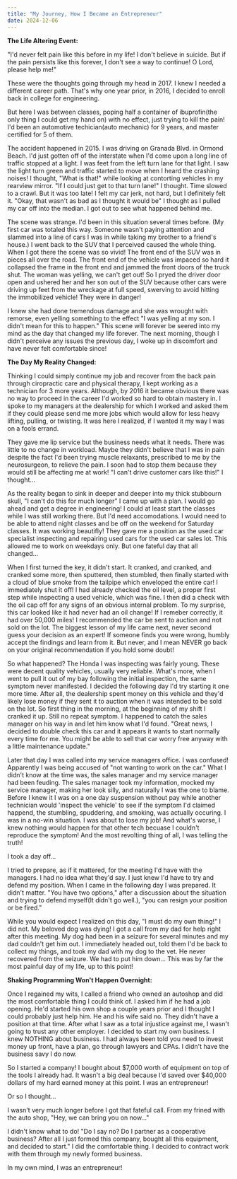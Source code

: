 ```yaml
---
title: "My Journey, How I Became an Entrepreneur"
date: 2024-12-06
---
```

**The Life Altering Event:**

"I'd never felt pain like this before in my life! I don't believe in suicide. But if the pain persists like this forever, I don't see a way to continue! O Lord, please help me!"

These were the thoughts going through my head in 2017. I knew I needed a different career path. That's why one year prior, in 2016, I decided to enroll back in college for engineering.

But here I was between classes, poping half a container of ibuprofin(the only thing I could get my hand on) with no effect, just trying to kill the pain! I'd been an automotive 
techician(auto mechanic) for 9 years, and master certified for 5 of them.

The accident happened in 2015. I was driving on Granada Blvd. in Ormond Beach. I'd just gotten off of the interstate when I'd come upon a long line of traffic stopped at a light.
I was feet from the left turn lane for that light. I saw the light turn green and traffic started to move when I heard the crashing noises! I thought, "What is that!" while looking at 
contorting vehicles in my rearview mirror. "If I could just get to that turn lane!" I thought. Time slowed to a crawl. But it was too late! I felt my car jerk, not hard, but I definitely felt it.
"Okay, that wasn't as bad as I thought it would be" I thought as I pulled my car off into the median. I got out to see what happened behind me.

The scene was strange. I'd been in this situation several times before. (My first car was totaled this way. Someone wasn't paying attention and slammed into a line of cars I was in while taking my 
brother to a friend's house.) I went back to the SUV that I perceived caused the whole thing. When I got there the scene was so vivid! The front end of the SUV was in pieces all over the road. 
The front end of the vehicle was impaced so hard it collapsed the frame in the front end and jammed the front doors of the truck shut. The woman was yelling, we can't get out! So I pryed the driver 
door open and ushered her and her son out of the SUV because other cars were driving up feet from the wreckage at full speed, swerving to avoid hitting the immobilized vehicle! They were in danger!

I knew she had done tremendous damage and she was wrought with remorse, even yelling something to the effect "I was yelling at my son. I didn't mean for this to happen." This scene will forever be seered
into my mind as the day that changed my life forever. The next morning, though I didn't perceive any issues the previous day, I woke up in discomfort and have never felt comfortable since!

**The Day My Reality Changed:**

Thinking I could simply continue my job and recover from the back pain through ciropractic care and physical therapy, I kept working as a technician for 3 more years. Although, by 2016 it became obvious 
there was no way to proceed in the career I'd worked so hard to obtain mastery in. I spoke to my managers at the dealership for which I worked and asked them if they could please send me more jobs which 
would allow for less heavy lifting, pulling, or twisting. It was here I realized, if I wanted it my way I was on a fools errand. 

They gave me lip service but the business needs what it needs. There was little to no change in workload. Maybe they didn't believe that I was in pain despite the fact I'd been trying muscle relaxants,
 prescribed to me by the neurosurgeon, to relieve the pain. I soon had to stop them because they would still be affecting me at work! "I can't drive customer cars like this!" I thought...

As the reality began to sink in deeper and deeper into my thick stubbourn skull, "I can't do this for much longer" I came up with a plan. I would go ahead and get a degree in engineering! I could at least 
start the classes while I was still working there. But I'd need accomodations. I would need to be able to attend night classes and be off on the weekend for Saturday classes. It was working beautifly! They 
gave me a position as the used car specialist inspecting and repairing used cars for the used car sales lot. This allowed me to work on weekdays only. But one fateful day that all changed...

When I first turned the key, it didn't start. It cranked, and cranked, and cranked some more, then sputtered, then stumbled, then finally started with a cloud of blue smoke from the tailpipe which enveloped
the entire car! I immediately shut it off! I had already checked the oil level, a proper first step while inspecting a used vehicle, which was fine. I then did a check with the oil cap off for any signs of 
an obvious internal problem. To my surprise, this car looked like it had never had an oil change! If I remeber correctly, it had over 50,000 miles! I recommended the car be sent to auction and not sold on 
the lot. The biggest lesson of my life came next, never second guess your decision as an expert! If someone finds you were wrong, humbly accept the findings and learn from it. But never, and I mean NEVER 
go back on your original recommendation if you hold some doubt!

So what happened? The Honda I was inspecting was fairly young. These were decent quality vehicles, usually very reliable. What's more, when I went to pull it out of my bay following the initial inspection, 
the same symptom never manifested. I decided the following day I'd try starting it one more time. After all, the dealership spent money on this vehicle and they'd likely lose money if they sent it to auction
when it was intended to be sold on the lot. So first thing in the morning, at the beginning of my shift I cranked it up. Still no repeat symptom. I happened to catch the sales manager on his way in and let him
know what I'd found. "Great news, I decided to double check this car and it appears it wants to start normally every time for me. You might be able to sell that car worry free anyway with a little maintenance 
update."

Later that day I was called into my service managers office. I was confused! Apparently I was being accused of "not wanting to work on the car." What I didn't know at the time was, the sales manager and my 
service manager had been feuding. The sales manager took my information, mocked my service manager, making her look silly, and naturally I was the one to blame. Before I knew it I was on a one day suspension 
without pay while another technician would 'inspect the vehicle' to see if the symptom I'd claimed happend, the stumbling, spuddering, and smoking, was actually occuring. I was in a no-win situation. I was 
about to lose my job! And what's worse, I knew nothing would happen for that other tech becuase I couldn't reproduce the symptom! And the most revolting thing of all, I was telling the truth!

I took a day off...

I tried to prepare, as if it mattered, for the meeting I'd have with the managers. I had no idea what they'd say. I just knew I'd have to try and defend my position. When I came in the following day I was prepared. 
It didn't matter. "You have two options," after a discussion about the situation and trying to defend myself(It didn't go well.), "you can resign your position or be fired."

While you would expect I realized on this day, "I must do my own thing!" I did not. My beloved dog was dying! I got a call from my dad for help right after this meeting. My dog had been in a seizure for several 
minutes and my dad couldn't get him out. I immediately headed out, told them I'd be back to collect my things, and took my dad with my dog to the vet. He never recovered from the seizure. We had to put him down...
This was by far the most painful day of my life, up to this point!

**Shaking Programming Won't Happen Overnight:**

Once I regained my wits, I called a friend who owned an autoshop and did the most comfortable thing I could think of. I asked him if he had a job opening. He'd started his own shop a couple years prior and
I thought I could probably just help him. He and his wife said no. They didn't have a position at that time. After what I saw as a total injustice against me, I wasn't going to trust any other employer. I 
decided to start my own business. I knew NOTHING about business. I had always been told you need to invest money up front, have a plan, go through lawyers and CPAs. I didn't have the business savy I do now.

So I started a company! I bought about $7,000 worth of equipment on top of the tools I already had. It wasn't a big deal because I'd saved over $40,000 dollars of my hard earned money at this point. I was an 
entrepreneur! 

Or so I thought...

I wasn't very much longer before I got that fateful call. From my frined with the auto shop, "Hey, we can bring you on now..." 

I didn't know what to do! "Do I say no? Do I partner as a cooperative business? After all I just formed this company, bought all this equipment, and decided to start." I did the comfortable thing. I decided to 
contract work with them through my newly formed business. 

In my own mind, I was an entrepreneur!
